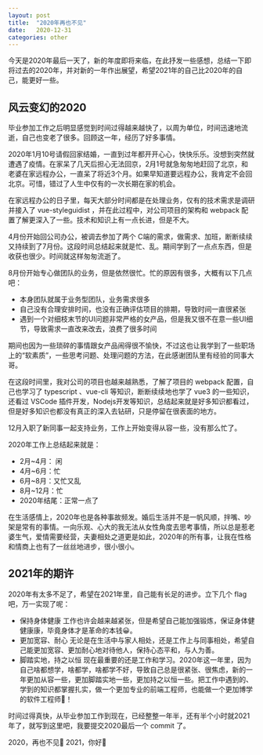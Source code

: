 ```yaml
---
layout: post
title:  "2020年再也不见"
date:   2020-12-31
categories: other
---
```


今天是2020年最后一天了，新的年度即将来临，在此抒发一些感想，总结一下即将过去的2020年，并对新的一年作出展望，希望2021年的自己比2020年的自己，能更好一些。
<!-- more -->

## 风云变幻的2020
毕业参加工作之后明显感觉到时间过得越来越快了，以周为单位，时间迅速地流逝，自己也变老了很多。回顾这一年，经历了好多事情。

2020年1月10号请假回家结婚，一直到过年都开开心心，快快乐乐。没想到突然就遭遇了疫情。在家呆了几天后担心无法回京，2月1号就急匆匆地赶回了北京，和老婆在家远程办公，一直呆了将近3个月。如果早知道要远程办公，我肯定不会回北京。可惜，错过了人生中仅有的一次长期在家的机会。

在家远程办公的日子里，每天大部分时间都是在处理业务，仅有的技术需求是调研并接入了 vue-styleguidist ，并在此过程中，对公司项目的架构和 webpack 配置了解更深入了一些。技术和知识上有一点长进，但是不大。

4月份开始回公司办公，被调去参加了两个 C端的需求，做需求、加班，断断续续又持续到了7月份。这段时间总结起来就是忙、乱。期间学到了一点点东西，但是收获也很少。时间就这样匆匆流逝了。

8月份开始专心做团队的业务，但是依然很忙。忙的原因有很多，大概有以下几点吧：
- 本身团队就属于业务型团队，业务需求很多
- 自己没有合理安排时间，也没有正确评估项目的排期，导致时间一直很紧张
- 遇到一个对细枝末节的UI问题非常严格的女产品，但是我又很不在意一些UI细节，导致需求一直改来改去，浪费了很多时间

期间也因为一些琐碎的事情跟女产品闹得很不愉快，不过这也让我学到了一些职场上的“软素质”，一些思考问题、处理问题的方法，在此感谢团队里有经验的同事大哥。

在这段时间里，我对公司的项目也越来越熟悉，了解了项目的 webpack 配置，自己也学习了 typescript 、vue-cli 等知识，断断续续地也学了 vue3 的一些知识，还看过 VSCode 插件开发，Nodejs开发等知识，总结起来就是好多知识都看过，但是好多知识也都没有真正的深入去钻研，只是停留在很表面的地方。

12月入职了新同事一起支持业务，工作上开始变得从容一些，没有那么忙了。

2020年工作上总结起来就是：
- 2月~4月： 闲 
- 4月~6月：忙
- 6月~8月：又忙又乱
- 8月~12月：忙 
- 2020年结尾：正常一点了

在生活感情上，2020年也是各种事故频发。婚后生活并不是一帆风顺，拌嘴、吵架是常有的事情。一向乐观、心大的我无法从女性角度去思考事情，所以总是惹老婆生气，爱情需要经营，夫妻相处之道更是如此，2020年的所有事，让我在性格和情商上也有了一丝丝地进步，很小很小。

## 2021年的期许
2020年有太多不足了，希望在2021年里，自己能有长足的进步。立下几个 flag 吧，万一实现了呢：
- 保持身体健康
    工作也许会越来越紧张，但是希望自己能加强锻炼，保证身体健健康康，毕竟身体才是革命的本钱😀。
- 更加宽容、耐心
    无论是在生活中与家人相处，还是工作上与同事相处，希望自己能更加宽容、更加耐心地对待他人，保持心态平和，与人为善。
- 脚踏实地，持之以恒
    现在最重要的还是工作和学习。2020年这一年里，因为自己啥都想学，啥都学，啥都学不好，导致自己总是很紧张、很焦虑，新的一年更加从容一些，更加脚踏实地一些，更加持之以恒一些。把工作中遇到的、学到的知识都掌握扎实，做一个更加专业的前端工程师，也能做一个更加博学的软件工程师💪！

时间过得真快，从毕业参加工作到现在，已经整整一年半，还有半个小时就2021年了，就写到这里吧，我要提交2020最后一个 commit 了。

2020，再也不见👋
2021，你好🤝
